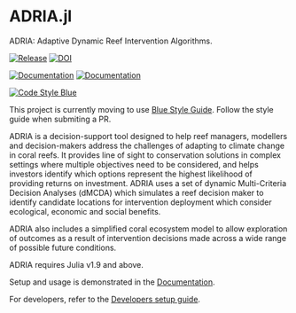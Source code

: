 # ADRIA.jl

ADRIA: Adaptive Dynamic Reef Intervention Algorithms.

[![Release](https://img.shields.io/github/v/release/open-AIMS/ADRIA.jl)](https://github.com/open-AIMS/ADRIA.jl/releases) [![DOI](https://zenodo.org/badge/483052659.svg)](https://zenodo.org/badge/latestdoi/483052659)

[![Documentation](https://img.shields.io/badge/docs-stable-blue)](https://open-aims.github.io/ADRIA.jl/stable/) [![Documentation](https://img.shields.io/badge/docs-dev-blue)](https://open-aims.github.io/ADRIA.jl/dev/)

<div >
  <a href="https://github.com/invenia/BlueStyle">
    <img valign="bottom" src="https://img.shields.io/badge/code%20style-blue-4495d1.svg" alt="Code Style Blue">
    </a>
    <p>This project is currently moving to use <a href="https://github.com/invenia/BlueStyle">Blue Style Guide</a>.
Follow the style guide when submiting a PR.</p>
</div>

ADRIA is a decision-support tool designed to help reef managers, modellers and decision-makers
address the challenges of adapting to climate change in coral reefs. It provides line of sight
to conservation solutions in complex settings where multiple objectives need to be considered,
and helps investors identify which options represent the highest likelihood of providing
returns on investment. ADRIA uses a set of dynamic Multi-Criteria Decision Analyses (dMCDA)
which simulates a reef decision maker to identify candidate locations for intervention
deployment which consider ecological, economic and social benefits.

ADRIA also includes a simplified coral ecosystem model to allow exploration of outcomes as a
result of intervention decisions made across a wide range of possible future conditions.

ADRIA requires Julia v1.9 and above.

Setup and usage is demonstrated in the
[Documentation](https://open-aims.github.io/ADRIA.jl/stable/usage/getting_started/).

For developers, refer to the
[Developers setup guide](https://open-aims.github.io/ADRIA.jl/stable/development/development_setup/).

